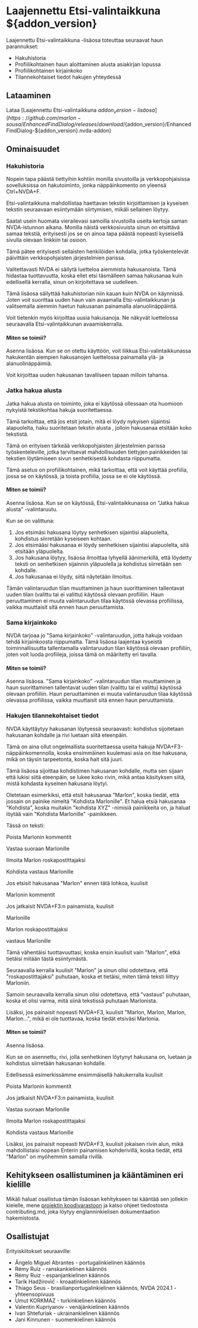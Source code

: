 # Laajennettu Etsi-valintaikkuna ${addon_version}

Laajennettu Etsi-valintaikkuna -lisäosa toteuttaa seuraavat haun parannukset:

* Hakuhistoria
* Profiilikohtainen haun aloittaminen alusta asiakirjan lopussa
* Profiilikohtainen kirjainkoko
* Tilannekohtaiset tiedot hakujen yhteydessä

## Lataaminen
Lataa [Laajennettu Etsi-valintaikkuna ${addon_version} -lisäosa](https://github.com/marlon-sousa/EnhancedFindDialog/releases/download/${addon_version}/EnhancedFindDialog-${addon_version}.nvda-addon)

## Ominaisuudet

### Hakuhistoria
Nopein tapa päästä tiettyihin kohtiin monilla sivustoilla ja verkkopohjaisissa sovelluksissa on hakutoiminto, jonka näppäinkomento on yleensä Ctrl+NVDA+F.

Etsi-valintaikkuna mahdollistaa haettavan tekstin kirjoittamisen ja kyseisen tekstin seuraavaan esiintymään siirtymisen, mikäli sellainen löytyy.

Saatat usein huomata vierailevasi samoilla sivustoilla useita kertoja saman NVDA-istunnon aikana. Monilla näistä verkkosivuista sinun on etsittävä samaa tekstiä, erityisesti jos se on ainoa tapa päästä nopeasti kyseisellä sivulla olevaan linkkiin tai osioon.

Tämä pätee erityisesti sellaisten henkilöiden kohdalla, jotka työskentelevät päivittäin verkkopohjaisten järjestelmien parissa.

Valitettavasti NVDA ei säilytä luetteloa aiemmista hakusanoista. Tämä hidastaa tuottavuutta, koska ellet etsi täsmälleen samaa hakusanaa kuin edellisellä kerralla, sinun on kirjoitettava se uudelleen.

Tämä lisäosa säilyttää hakuhistorian niin kauan kuin NVDA on käynnissä. Joten voit suorittaa uuden haun vain avaamalla Etsi-valintaikkunan ja valitsemalla aiemmin haetun hakusanan painamalla alanuolinäppäintä.

Voit tietenkin myös kirjoittaa uusia hakusanoja. Ne näkyvät luettelossa seuraavalla Etsi-valintaikkunan avaamiskerralla.

#### Miten se toimii?

Asenna lisäosa. Kun se on otettu käyttöön, voit liikkua Etsi-valintaikkunassa hakukentän aiempien hakusanojen luettelossa painamalla ylä- ja alanuolinäppäimiä.

Voit kirjoittaa uuden hakusanan tavalliseen tapaan milloin tahansa.

### Jatka hakua alusta

Jatka hakua alusta on toiminto, joka ei käytössä ollessaan ota huomioon nykyistä tekstikohtaa hakuja suoritettaessa.

Tämä tarkoittaa, että jos etsit jotain, mitä ei löydy nykyisen sijaintisi alapuolelta, haku suoritetaan tekstin alusta , jolloin hakusanaa etsitään koko tekstistä.

Tämä on erityisen tärkeää verkkopohjaisten järjestelmien parissa työskenteleville, jotka tarvitsevat mahdollisuuden tiettyjen painikkeiden tai tekstien löytämiseen sivun senhetkisestä kohdasta riippumatta.

Tämä asetus on profiilikohtainen, mikä tarkoittaa, että voit käyttää profiilia, jossa se on käytössä, ja toista profiilia, jossa se ei ole käytössä.

#### Miten se toimii?

Asenna lisäosa. Kun se on käytössä, Etsi-valintaikkunassa on "Jatka hakua alusta" -valintaruutu.

Kun se on valittuna:

1. Jos etsimäsi hakusana löytyy senhetkisen sijaintisi alapuolelta, kohdistus siirretään kyseiseen kohtaan.
2. Jos etsimääsi hakusanaa ei löydy senhetkisen sijaintisi alapuolelta, sitä etsitään yläpuolelta.
3. Jos hakusana löytyy, lisäosa ilmoittaa lyhyellä äänimerkillä, että löydetty teksti on senhetkisen sijainnin yläpuolella ja kohdistus siirretään sen kohdalle.
4. Jos hakusanaa ei löydy, siitä näytetään ilmoitus.

Tämän valintaruudun tilan muuttaminen ja haun suorittaminen tallentavat uuden tilan (valittu tai ei valittu) käytössä olevaan profiiliin. Haun peruuttaminen ei muuta valintaruudun tilaa käytössä olevassa profiilissa, vaikka muuttaisit sitä ennen haun peruuttamista.

### Sama kirjainkoko

NVDA tarjoaa jo "Sama kirjainkoko" -valintaruudun, jotta hakuja voidaan tehdä kirjainkoosta riippumatta. Tämä lisäosa laajentaa kyseistä toiminnallisuutta tallentamalla valintaruudun tilan käytössä olevaan profiiliin, joten voit luoda profiileja, joissa tämä on määritetty eri tavalla.

#### Miten se toimii?

Asenna lisäosa. "Sama kirjainkoko" -valintaruudun tilan muuttaminen ja haun suorittaminen tallentavat uuden tilan (valittu tai ei valittu) käytössä olevaan profiiliin. Haun peruuttaminen ei muuta valintaruudun tilaa käytössä olevassa profiilissa, vaikka muuttaisit sitä ennen haun peruuttamista.

### Hakujen tilannekohtaiset tiedot

NVDA käyttäytyy hakusanan löytyessä seuraavasti: kohdistus sijoitetaan hakusanan kohdalle ja rivi luetaan siitä eteenpäin.

Tämä on aina ollut ongelmallista suoritettaessa useita hakuja NVDA+F3-näppäinkomennolla, koska ensimmäinen kuulemasi asia on itse hakusana, mikä on täysin tarpeetonta, koska hait sitä juuri.

Tämä lisäosa sijoittaa kohdistimen hakusanan kohdalle, mutta sen sijaan että lukisi siitä eteenpäin, se lukee koko rivin, mikä antaa käsityksen siitä, mistä kohdasta kyseinen hakusana löytyi.

Oletetaan esimerkiksi, että etsit hakusanaa "Marlon", koska tiedät, että jossain on painike nimeltä "Kohdista Marlonille". Et halua etsiä hakusanaa "Kohdista", koska muitakin "kohdista XYZ" -nimisiä painikkeita on, ja haluat löytää vain "Kohdista Marlonille" -painikkeen.

Tässä on teksti:

Poista Marlonin kommentit

Vastaa suoraan Marlonille

Ilmoita Marlon roskapostittajaksi

Kohdista vastaus Marlonille

Jos etsisit hakusanaa "Marlon" ennen tätä lohkoa, kuulisit

Marlonin kommentit

Jos jatkaisit NVDA+F3:n painamista, kuulisit

Marlonille

Marlon roskapostittajaksi

vastaus Marlonille

Tämä vähentäisi tuottavuuttasi, koska ensin kuulisit vain "Marlon", etkä tietäisi mitään tästä esiintymästä.

Seuraavalla kerralla kuulisit "Marlon" ja sinun olisi odotettava, että "roskapostittajaksi" puhutaan, koska et tietäisi, miten tämä teksti liittyy Marloniin.

Samoin seuraavalla kerralla sinun olisi odotettava, että "vastaus" puhutaan, koska et olisi varma, mitä siinä tekstissä puhutaan Marlonista.

Lisäksi, jos painaisit nopeasti NVDA+F3, kuulisit "Marlon, Marlon, Marlon, Marlon...", mikä ei ole tuottavaa, koska tiedät etsiväsi Marlonia.

#### Miten se toimii?

Asenna lisäosa.

Kun se on asennettu, rivi, jolla senhetkinen löytynyt hakusana on, luetaan ja kohdistus siirretään hakusanan kohdalle.

Edellisessä esimerkissämme ensimmäisellä hakukerralla kuulisit

Poista Marlonin kommentit

Jos jatkaisit NVDA+F3:n painamista, kuulisit

Vastaa suoraan Marlonille

Ilmoita Marlon roskapostittajaksi

Kohdista vastaus Marlonille

Lisäksi, jos painaisit nopeasti NVDA+F3, kuulisit jokaisen rivin alun, mikä mahdollistaisi nopean Enterin painamisen kohderivillä, koska tiedät, että "Marlon" on myöhemmin samalla rivillä.

## Kehitykseen osallistuminen ja kääntäminen eri kielille

Mikäli haluat osallistua tämän lisäosan kehitykseen tai kääntää sen jollekin kielelle, mene [projektin koodivarastoon](https://github.com/marlon-sousa/EnhancedFindDialog) ja katso ohjeet tiedostosta contributing.md, joka löytyy englanninkielisen dokumentaation hakemistosta.

## Osallistujat

Erityiskiitokset seuraaville:


* Ângelo Miguel Abrantes - portugalinkielinen käännös
* Rémy Ruiz - ranskankielinen käännös
* Rémy Ruiz - espanjankielinen käännös
* Tarik Hadžirović - kroaatinkielinen käännös
*  Thiago Seus - brasilianportugalinkielinen käännös, NVDA 2024.1 -yhteensopivuus
* Umut KORKMAZ - turkinkielinen käännös
* Valentin Kupriyanov - venäjänkielinen käännös
* Ivan Shtefuriak - ukrainankielinen käännös
* Jani Kinnunen - suomenkielinen käännös
